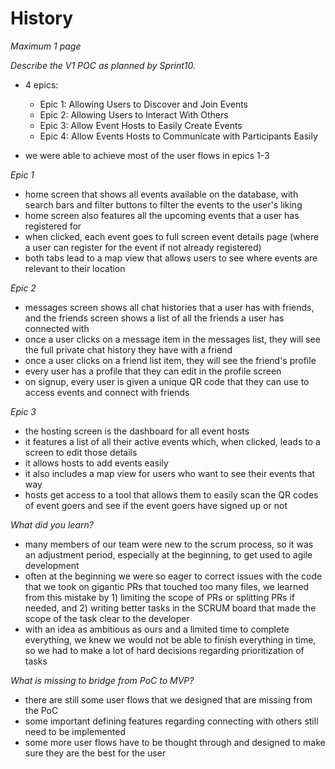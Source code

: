 # History

*Maximum 1 page*

*Describe the V1 POC as planned by Sprint10.*
- 4 epics:
    - Epic 1: Allowing Users to Discover and Join Events
    - Epic 2: Allowing Users to Interact With Others
    - Epic 3: Allow Event Hosts to Easily Create Events
    - Epic 4: Allow Events Hosts to Communicate with Participants Easily

- we were able to achieve most of the user flows in epics 1-3

*Epic 1*
- home screen that shows all events available on the database, with search bars and filter buttons to filter the events to the user's liking
- home screen also features all the upcoming events that a user has registered for
- when clicked, each event goes to full screen event details page (where a user can register for the event if not already registered)
- both tabs lead to a map view that allows users to see where events are relevant to their location

*Epic 2*
- messages screen shows all chat histories that a user has with friends, and the friends screen shows a list of all the friends a user has connected with
- once a user clicks on a message item in the messages list, they will see the full private chat history they have with a friend
- once a user clicks on a friend list item, they will see the friend's profile
- every user has a profile that they can edit in the profile screen
- on signup, every user is given a unique QR code that they can use to access events and connect with friends

*Epic 3*
- the hosting screen is the dashboard for all event hosts
- it features a list of all their active events which, when clicked, leads to a screen to edit those details
- it allows hosts to add events easily
- it also includes a map view for users who want to see their events that way
- hosts get access to a tool that allows them to easily scan the QR codes of event goers and see if the event goers have signed up or not

*What did you learn?*
- many members of our team were new to the scrum process, so it was an adjustment period, especially at the beginning, to get used to agile development
- often at the beginning we were so eager to correct issues with the code that we took on gigantic PRs that touched too many files, we learned from this mistake by 1) limiting the scope of PRs or splitting PRs if needed, and 2) writing better tasks in the SCRUM board that made the scope of the task clear to the developer
- with an idea as ambitious as ours and a limited time to complete everything, we knew we would not be able to finish everything in time, so we had to make a lot of hard decisions regarding prioritization of tasks

*What is missing to bridge from PoC to MVP?*
- there are still some user flows that we designed that are missing from the PoC
- some important defining features regarding connecting with others still need to be implemented
- some more user flows have to be thought through and designed to make sure they are the best for the user
